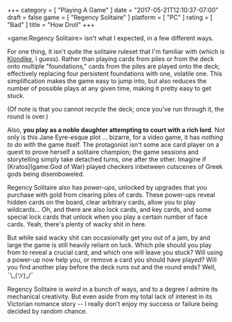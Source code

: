 +++
category = [ "Playing A Game" ]
date = "2017-05-21T12:10:37-07:00"
draft = false
game = [ "Regency Solitaire" ]
platform = [ "PC" ]
rating = [ "Bad" ]
title = "How Droll"
+++

<game:Regency Solitaire> isn't what I expected, in a few different ways.

For one thing, it isn't quite the solitaire ruleset that I'm familiar with (which is <a href="https://en.wikipedia.org/wiki/Klondike_(solitaire)">Klondike</a>, I guess).  Rather than playing cards from piles or from the deck onto multiple "foundations," cards from the piles are played onto the deck; effectively replacing four persistent foundations with one, volatile one.  This simplification makes the game easy to jump into, but also reduces the number of possible plays at any given time, making it pretty easy to get stuck.

(Of note is that you cannot recycle the deck; once you've run through it, the round is over.)

Also, <b>you play as a noble daughter attempting to court with a rich lord</b>.  Not only is this Jane Eyre-esque plot ... bizarre, for a video game, it has <i>nothing to do with</i> the game itself.  The protagonist isn't some ace card player on a quest to prove herself a solitaire champion; the game sessions and storytelling simply take detached turns, one after the other.  Imagine if [Kratos](game:God of War) played checkers inbetween cutscenes of Greek gods being disemboweled.

Regency Solitaire also has <i>power-ups</i>, unlocked by upgrades that you purchase with gold from clearing piles of cards.  These power-ups reveal hidden cards on the board, clear arbitrary cards, allow you to play wildcards... Oh, and there are also lock cards, and key cards, and some special lock cards that unlock when you play a certain number of face cards.  Yeah, there's plenty of wacky shit in here.

But while said wacky shit can occasionally get you out of a jam, by and large the game is still heavily reliant on luck.  Which pile should you play from to reveal a crucial card, and which one will leave you stuck?  Will using a power-up now help you, or remove a card you should have played?  Will you find another play before the deck runs out and the round ends?  Well, ¯\\\_(ツ)\_/¯

Regency Solitaire is <i>weird</i> in a bunch of ways, and to a degree I admire its mechanical creativity.  But even aside from my total lack of interest in its Victorian romance story -- I really don't enjoy my success or failure being decided by random chance.

